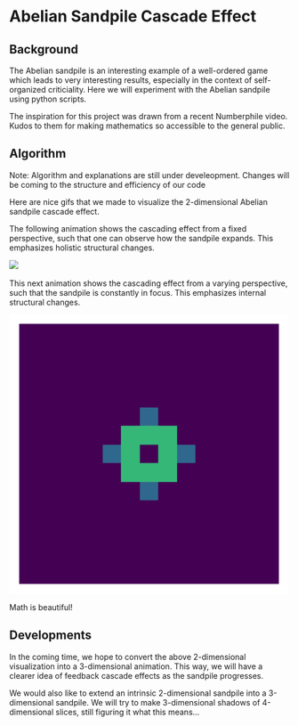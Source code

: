 # Abelian Sandpile Cascade Effect

## Background

The Abelian sandpile is an interesting example of a well-ordered game which leads to very interesting results, especially in the context of self-organized criticiality. Here we will experiment with the Abelian sandpile using python scripts.

The inspiration for this project was drawn from a recent Numberphile video. Kudos to them for making mathematics so accessible to the general public.

## Algorithm

Note: Algorithm and explanations are still under develeopment. Changes will be coming to the structure and efficiency of our code

Here are nice gifs that we made to visualize the 2-dimensional Abelian sandpile cascade effect.

The following animation shows the cascading effect from a fixed perspective, such that one can observe how the sandpile expands. This emphasizes holistic structural changes.

<img src="https://github.com/AtreyaSh/abelianSandpile/blob/master/gif/sandyMovie2.gif" width="500">

This next animation shows the cascading effect from a varying perspective, such that the sandpile is constantly in focus. This emphasizes internal structural changes.

<img src="https://github.com/AtreyaSh/abelianSandpile/blob/master/gif/sandyMovie.gif" width="500">

Math is beautiful!

## Developments

In the coming time, we hope to convert the above 2-dimensional visualization into a 3-dimensional animation. This way, we will have a clearer idea of feedback cascade effects as the sandpile progresses.

We would also like to extend an intrinsic 2-dimensional sandpile into a 3-dimensional sandpile. We will try to make 3-dimensional shadows of 4-dimensional slices, still figuring it what this means...
